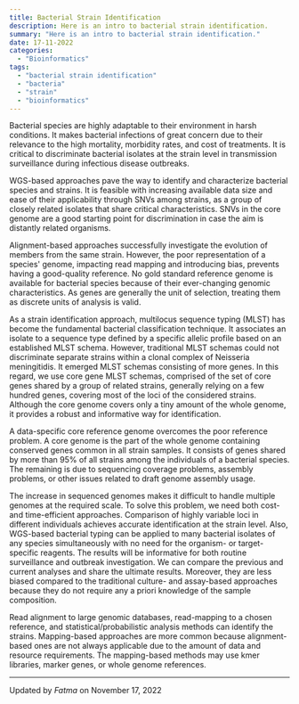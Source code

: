 ```yaml
---
title: Bacterial Strain Identification
description: Here is an intro to bacterial strain identification.
summary: "Here is an intro to bacterial strain identification."
date: 17-11-2022
categories:
  - "Bioinformatics"
tags:
  - "bacterial strain identification"
  - "bacteria"
  - "strain"
  - "bioinformatics"
---
```


Bacterial species are highly adaptable to their environment in harsh conditions. It makes bacterial infections of great concern due to their relevance to the high mortality, morbidity rates, and cost of treatments. It is critical to discriminate bacterial isolates at the strain level in transmission surveillance during infectious disease outbreaks.

WGS-based approaches pave the way to identify and characterize bacterial species and strains. It is feasible with increasing available data size and ease of their applicability through SNVs among strains, as a group of closely related isolates that share critical characteristics. SNVs in the core genome are a good starting point for discrimination in case the aim is distantly related organisms.

Alignment-based approaches successfully investigate the evolution of members from the same strain. However, the poor representation of a species' genome, impacting read mapping and introducing bias, prevents having a good-quality reference. No gold standard reference genome is available for bacterial species because of their ever-changing genomic characteristics. As genes are generally the unit of selection, treating them as discrete units of analysis is valid.

As a strain identification approach, multilocus sequence typing (MLST) has become the fundamental bacterial classification technique. It associates an isolate to a sequence type defined by a specific allelic profile based on an established MLST schema. However, traditional MLST schemas could not discriminate separate strains within a clonal complex of Neisseria meningitidis. It emerged MLST schemas consisting of more genes. In this regard, we use core gene MLST schemas, comprised of the set of core genes shared by a group of related strains, generally relying on a few hundred genes, covering most of the loci of the considered strains. Although the core genome covers only a tiny amount of the whole genome, it provides a robust and informative way for identification.

A data-specific core reference genome overcomes the poor reference problem. A core genome is the part of the whole genome containing conserved genes common in all strain samples. It consists of genes shared by more than 95\% of all strains among the individuals of a bacterial species. The remaining is due to sequencing coverage problems, assembly problems, or other issues related to draft genome assembly usage.

The increase in sequenced genomes makes it difficult to handle multiple genomes at the required scale. To solve this problem, we need both cost- and time-efficient approaches. Comparison of highly variable loci in different individuals achieves accurate identification at the strain level. Also, WGS-based bacterial typing can be applied to many bacterial isolates of any species simultaneously with no need for the organism- or target-specific reagents. The results will be informative for both routine surveillance and outbreak investigation. We can compare the previous and current analyses and share the ultimate results. Moreover, they are less biased compared to the traditional culture- and assay-based approaches because they do not require any a priori knowledge of the sample composition.

Read alignment to large genomic databases, read-mapping to a chosen reference, and statistical/probabilistic analysis methods can identify the strains. Mapping-based approaches are more common because alignment-based ones are not always applicable due to the amount of data and resource requirements. The mapping-based methods may use kmer libraries, marker genes, or whole genome references.

---

Updated by *Fatma* on November 17, 2022
